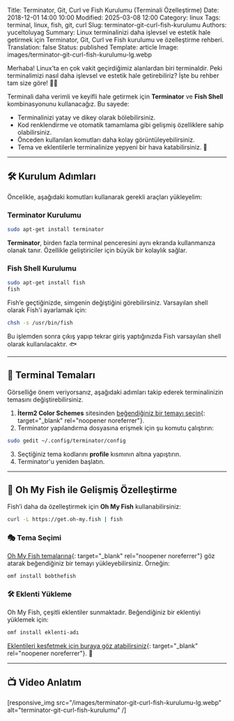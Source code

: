Title: Terminator, Git, Curl ve Fish Kurulumu (Terminali Özelleştirme)
Date: 2018-12-01 14:00 10:00
Modified: 2025-03-08 12:00
Category: linux
Tags: terminal, linux, fish, git, curl
Slug: terminator-git-curl-fish-kurulumu
Authors: yuceltoluyag
Summary: Linux terminalinizi daha işlevsel ve estetik hale getirmek için Terminator, Git, Curl ve Fish kurulumu ve özelleştirme rehberi.
Translation: false
Status: published
Template: article
Image: images/terminator-git-curl-fish-kurulumu-lg.webp

Merhaba! Linux’ta en çok vakit geçirdiğimiz alanlardan biri terminaldir. Peki terminalimizi nasıl daha işlevsel ve estetik hale getirebiliriz? İşte bu rehber tam size göre! 💪🚀




Terminali daha verimli ve keyifli hale getirmek için **Terminator** ve **Fish Shell** kombinasyonunu kullanacağız. Bu sayede:

- Terminalinizi yatay ve dikey olarak bölebilirsiniz.
- Kod renklendirme ve otomatik tamamlama gibi gelişmiş özelliklere sahip olabilirsiniz.
- Önceden kullanılan komutları daha kolay görüntüleyebilirsiniz.
- Tema ve eklentilerle terminalinize yepyeni bir hava katabilirsiniz. 🎨

---

## 🛠 Kurulum Adımları

Öncelikle, aşağıdaki komutları kullanarak gerekli araçları yükleyelim:

### Terminator Kurulumu

```bash
sudo apt-get install terminator
```

**Terminator**, birden fazla terminal penceresini aynı ekranda kullanmanıza olanak tanır. Özellikle geliştiriciler için büyük bir kolaylık sağlar.

### Fish Shell Kurulumu

```bash
sudo apt-get install fish
fish
```

Fish’e geçtiğinizde, simgenin değiştiğini görebilirsiniz. Varsayılan shell olarak Fish'i ayarlamak için:

```bash
chsh -s /usr/bin/fish
```

Bu işlemden sonra çıkış yapıp tekrar giriş yaptığınızda Fish varsayılan shell olarak kullanılacaktır. 🐟

---

## 🎨 Terminal Temaları

Görselliğe önem veriyorsanız, aşağıdaki adımları takip ederek terminalinizin temasını değiştirebilirsiniz.

1. **İterm2 Color Schemes** sitesinden [beğendiğiniz bir temayı seçin](http://iterm2colorschemes.com/){: target="_blank" rel="noopener noreferrer"}.
2. Terminator yapılandırma dosyasına erişmek için şu komutu çalıştırın:

```bash
sudo gedit ~/.config/terminator/config
```

3. Seçtiğiniz tema kodlarını **profile** kısmının altına yapıştırın.
4. Terminator'u yeniden başlatın.

---

## 🎩 Oh My Fish ile Gelişmiş Özelleştirme

Fish’i daha da özelleştirmek için **Oh My Fish** kullanabilirsiniz:

```bash
curl -L https://get.oh-my.fish | fish
```

### 🎭 Tema Seçimi

[Oh My Fish temalarına](https://github.com/oh-my-fish/oh-my-fish/blob/master/docs/Themes.md){: target="_blank" rel="noopener noreferrer"} göz atarak beğendiğiniz bir temayı yükleyebilirsiniz. Örneğin:

```bash
omf install bobthefish
```

### 🛠 Eklenti Yükleme

Oh My Fish, çeşitli eklentiler sunmaktadır. Beğendiğiniz bir eklentiyi yüklemek için:

```bash
omf install eklenti-adı
```

[Eklentileri keşfetmek için buraya göz atabilirsiniz](https://github.com/oh-my-fish){: target="_blank" rel="noopener noreferrer"}. 🤩

---

## 📺 Video Anlatım

<script type="module" src="https://cdn.jsdelivr.net/npm/@justinribeiro/lite-youtube@1/lite-youtube.min.js"></script>

<lite-youtube videoid="h78f3V4p09E"></lite-youtube>

[responsive_img src="/images/terminator-git-curl-fish-kurulumu-lg.webp" alt="terminator-git-curl-fish-kurulumu" /]